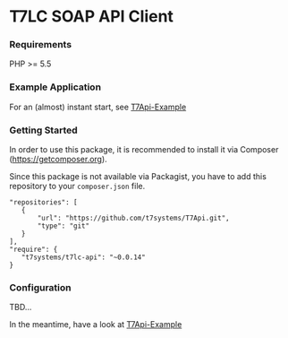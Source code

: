 # T7LC SOAP API Client

### Requirements

PHP >= 5.5

### Example Application

For an (almost) instant start, see [T7Api-Example](https://github.com/t7systems/T7Api-Example)

### Getting Started

In order to use this package, it is recommended to install it via Composer (https://getcomposer.org).

Since this package is not available via Packagist, you have to add this repository to your ```composer.json``` file. 
 
```
"repositories": [
   {
       "url": "https://github.com/t7systems/T7Api.git",
       "type": "git"
   }
],
"require": {
   "t7systems/t7lc-api": "~0.0.14"
}
```

### Configuration

TBD...

In the meantime, have a look at [T7Api-Example](https://github.com/t7systems/T7Api-Example)
